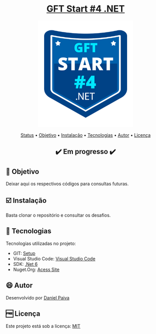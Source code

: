 <h1 align="center">
<a href="https://github.com/danhpaiva/desafios-dio-csharp">GFT Start #4 .NET</a>
</h1>

<p align="center">
  <a href="#">
    <img src="src\logo.png" width="300" alt="DIO">
  </a>
</p>

<p align="center">
 <a href="#status">Status</a> • 
 <a href="#objective">Objetivo</a> •
 <a href="#installation">Instalação</a> • 
 <a href="#technology">Tecnologias</a> • 
 <a href="#author">Autor</a> • 
 <a href="#licence">Licença</a>
</p>

<h2 align="center" id=status> 
	✔️ Em progresso ✔️
</h2>

<h2 id=objective>📜 Objetivo</h2>

Deixar aqui os respectivos códigos para consultas futuras.

<h2 id=installation>☑️ Instalação</h2>

Basta clonar o repositório e consultar os desafios.

<h2 id=technology>🧰 Tecnologias</h2>

Tecnologias utilizadas no projeto:

- GIT: <a href="https://git-scm.com/downloads">Setup</a>
- Visual Studio Code: <a href="https://code.visualstudio.com/download">Visual Studio Code</a>
- SDK: <a href="https://dotnet.microsoft.com/en-us/download/dotnet/6.0">.Net 6</a>
- Nuget.Org: <a href="https://www.nuget.org/">Acess Site</a>
  
<h2 id=author>😄 Autor</h2>
Desenvolvido por <a href="https://www.linkedin.com/in/danhpaiva/">Daniel Paiva</a>

<h2 id=licence>🆓 Licença</h2>
Este projeto está sob a licença: <a href="https://github.com/danhpaiva/gft-start-net-04">MIT</a>
